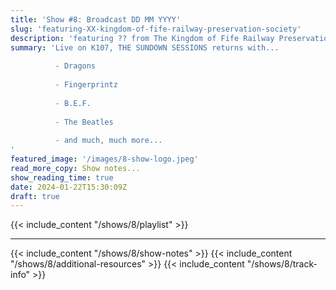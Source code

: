 ```yaml
---
title: 'Show #8: Broadcast DD MM YYYY'
slug: 'featuring-XX-kingdom-of-fife-railway-preservation-society'
description: 'featuring ?? from The Kingdom of Fife Railway Preservation Society'
summary: 'Live on K107, THE SUNDOWN SESSIONS returns with...
 
          - Dragons
                    
          - Fingerprintz
          
          - B.E.F.
          
          - The Beatles
          
          - and much, much more...
'
featured_image: '/images/8-show-logo.jpeg'
read_more_copy: Show notes...
show_reading_time: true
date: 2024-01-22T15:30:09Z
draft: true
---
```

{{< include_content "/shows/8/playlist" >}}

---

{{< include_content "/shows/8/show-notes" >}}
{{< include_content "/shows/8/additional-resources" >}}
{{< include_content "/shows/8/track-info" >}}